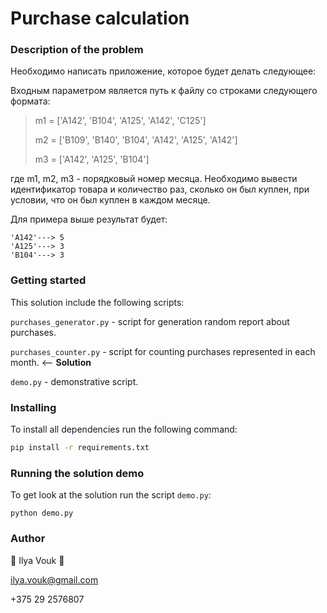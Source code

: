# Purchase calculation

### Description of the problem
Необходимо написать приложение, которое будет делать следующее:

Входным параметром является путь к файлу со строками следующего формата:

> m1 = ['A142', 'B104', 'A125', 'A142', 'C125']
> 
> m2 = ['B109', 'B140', 'B104', 'A142', 'A125', 'A142']
> 
> m3 = ['A142', 'A125', 'B104']

где m1, m2, m3 - порядковый номер месяца.
Необходимо вывести идентификатор товара и количество раз, сколько он был куплен, при условии, что он был куплен в каждом месяце.

Для примера выше результат будет:

```
'A142'---> 5
'A125'---> 3
'B104'---> 3
```

### Getting started

This solution include the following scripts:

`purchases_generator.py` - script for generation random report about purchases.

`purchases_counter.py` - script for counting purchases represented in each month. <-- **Solution**

`demo.py` - demonstrative script.


### Installing

To install all dependencies run the following command:

```bash
pip install -r requirements.txt
```

### Running the solution demo

To get look at the solution run the script `demo.py`:
```
python demo.py
```

### Author

🐺 Ilya Vouk 🐺

ilya.vouk@gmail.com

+375 29 2576807